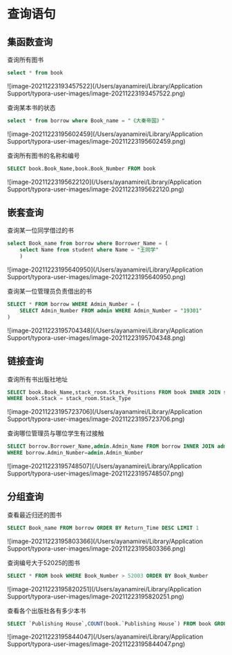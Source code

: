 # 查询语句

## 集函数查询

查询所有图书

```sql
select * from book
```

![image-20211223193457522](/Users/ayanamirei/Library/Application Support/typora-user-images/image-20211223193457522.png)

查询某本书的状态

```sql
select * from borrow where Book_name = "《大秦帝国》"
```

![image-20211223195602459](/Users/ayanamirei/Library/Application Support/typora-user-images/image-20211223195602459.png)

查询所有图书的名称和编号

```sql
SELECT book.Book_Name,book.Book_Number FROM book
```

![image-20211223195622120](/Users/ayanamirei/Library/Application Support/typora-user-images/image-20211223195622120.png)

## 嵌套查询



查询某一位同学借过的书

```sql
select Book_name from borrow where Borrower_Name = (
    select Name from student where Name = "王同学"
    )
```

![image-20211223195640950](/Users/ayanamirei/Library/Application Support/typora-user-images/image-20211223195640950.png)

查询某一位管理员负责借出的书

```sql
SELECT * FROM borrow WHERE Admin_Number = (
	SELECT Admin_Number FROM admin WHERE Admin_Number = "19301"
)
```

![image-20211223195704348](/Users/ayanamirei/Library/Application Support/typora-user-images/image-20211223195704348.png)

## 链接查询

查询所有书出版社地址

```sql
SELECT book.Book_Name,stack_room.Stack_Positions FROM book INNER JOIN stack_room
WHERE book.Stack = stack_room.Stack_Type
```

![image-20211223195723706](/Users/ayanamirei/Library/Application Support/typora-user-images/image-20211223195723706.png)

查询哪位管理员与哪位学生有过接触

```sql
SELECT borrow.Borrower_Name,admin.Admin_Name FROM borrow INNER JOIN admin
WHERE borrow.Admin_Number=admin.Admin_Number
```

![image-20211223195748507](/Users/ayanamirei/Library/Application Support/typora-user-images/image-20211223195748507.png)

## 分组查询

查看最近归还的图书

```sql
SELECT Book_name FROM borrow ORDER BY Return_Time DESC LIMIT 1
```

![image-20211223195803366](/Users/ayanamirei/Library/Application Support/typora-user-images/image-20211223195803366.png)

查询编号大于52025的图书

```sql
SELECT * FROM book WHERE Book_Number > 52003 ORDER BY Book_Number 
```

![image-20211223195820251](/Users/ayanamirei/Library/Application Support/typora-user-images/image-20211223195820251.png)

查看各个出版社各有多少本书

```sql
SELECT `Publishing House`,COUNT(book.`Publishing House`) FROM book GROUP BY `Publishing House`
```

![image-20211223195844047](/Users/ayanamirei/Library/Application Support/typora-user-images/image-20211223195844047.png)
